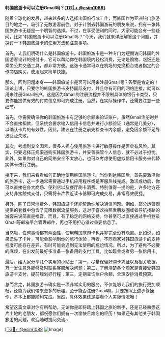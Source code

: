 **韩国旅游卡可以注册Gmail吗？[[TG💪+ @esim1088](https://t.me/s/esim1088)]**

随着全球化的发展，越来越多的人选择出国旅行或工作，而韩国作为亚洲热门旅游目的地之一，吸引了无数游客前往。对于计划去韩国游玩的朋友来说，拥有一张韩国旅游卡无疑是一个明智的选择。不过，在享受便利的同时，大家可能会有一些疑问，比如“韩国旅游卡可以注册Gmail吗？”今天，我们就来详细解答这个问题，并探讨一下韩国旅游卡的使用方法和注意事项。

首先，让我们明确什么是韩国旅游卡。韩国旅游卡是一种专门为短期访问韩国的外国游客设计的预付卡，它可以帮助你在韩国境内轻松消费，无论是购物、吃饭还是乘坐公共交通工具，都非常方便。这张卡通常可以在机场的兑换柜台或者指定的合作商店购买，使用起来简单快捷。

那么，回到问题本身——韩国旅游卡是否可以用来注册Gmail呢？答案是肯定的！理论上讲，只要你的韩国旅游卡支持国际支付，并且你有可用的网络连接，就可以用来注册Gmail账户。这是因为Gmail的注册流程并不限制具体的银行卡类型，只要你能提供有效的付款信息即可完成注册。当然，在实际操作中，还需要注意一些细节。

首先，你需要确保你的韩国旅游卡有足够的余额来验证账户。虽然Gmail注册时并不会直接扣款，但系统会要求输入信用卡信息并进行小额验证（通常是几美分），以确认卡片的有效性。因此，建议在注册之前先检查卡内余额，避免因余额不足导致验证失败。

其次，考虑到安全因素，很多人担心使用旅游卡进行敏感操作是否会有风险。其实，只要选择正规渠道购买韩国旅游卡，并妥善保管个人信息，就不必过于担忧。此外，如果你对自己的网络安全不太放心，也可以考虑使用虚拟信用卡服务来代替实体卡进行注册。

接下来，我们来看看如何正确地使用韩国旅游卡。当你到达韩国后，首先要激活你的旅游卡，这一步通常需要通过手机应用程序或是客服热线完成。激活成功后，你可以直接在各大商场、便利店以及餐厅刷卡消费。特别值得一提的是，许多地方还支持非接触式支付，只需将卡片靠近读卡器即可完成交易，非常高效便捷。

另外，除了日常消费外，韩国旅游卡还能帮助你解决通信问题。例如，部分运营商提供的套餐中包含了无限数据流量服务，这对于喜欢拍照发朋友圈或者导航找路的游客来说简直是福音。而且，有了稳定的网络支持，你甚至可以直接通过手机登录Gmail等邮箱平台管理邮件，再也不用担心错过重要信息了。

当然啦，任何事情都有两面性，使用韩国旅游卡也并非完全没有隐患。比如说，如果遗失了卡片，可能会影响到你的旅行体验；再者，不同商家对韩国旅游卡的支持程度可能存在差异，有时可能会遇到无法使用的尴尬情况。所以，为了避免不必要的麻烦，在出发前最好多准备一张备用的支付工具，比如现金或者另一张信用卡。

最后，给大家分享几个实用的小贴士：第一，尽量保留好购卡凭证以及相关收据，万一发生意外能够及时联系客服解决问题；第二，了解清楚各个商家是否接受韩国旅游卡支付，提前规划好行程；第三，定期查询账户余额，合理安排消费预算。

总而言之，韩国旅游卡确实是一项非常实用的服务，不仅能够让我们的旅行更加顺畅，还能为我们带来更多的乐趣。至于能否注册Gmail嘛，只要按照上述步骤操作，基本上都能顺利完成。当然，具体效果还是要看个人实际情况哦！

希望这篇文章对你有所帮助，无论你是即将踏上韩国之旅的新手，还是已经熟悉这片土地的老朋友，都祝愿你们拥有一次愉快且难忘的经历！如果还有其他关于韩国旅游的问题，欢迎随时提问交流~

[[TG💪+ @esim1088](https://t.me/s/esim1088) ![Image](https://i.postimg.cc/4NQfJmqS/Snipaste-2025-05-13-00-14-12.png)]